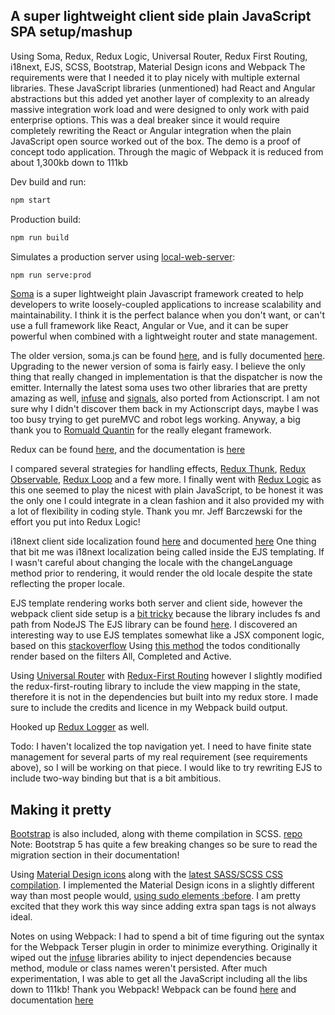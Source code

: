 ## A super lightweight client side plain JavaScript SPA setup/mashup
Using Soma, Redux, Redux Logic, Universal Router, Redux First Routing, i18next, EJS, SCSS, Bootstrap, Material Design icons and Webpack
The requirements were that I needed it to play nicely with multiple external libraries.  These JavaScript libraries (unmentioned) had React and Angular abstractions but this added yet another layer of complexity to an already massive integration work load and were designed to only work with paid enterprise options.  This was a deal breaker since it would require completely rewriting the React or Angular integration when the plain JavaScript open source worked out of the box.
The demo is a proof of concept todo application. Through the magic of Webpack it is reduced from about 1,300kb down to 111kb

Dev build and run:

```bash
npm start
```
Production build:

```bash
npm run build
```

Simulates a production server using [local-web-server](https://github.com/lwsjs/local-web-server):

```bash
npm run serve:prod
```
[Soma](https://github.com/soundstep/soma) is a super lightweight plain Javascript framework created to help developers to write loosely-coupled applications to increase scalability and maintainability.
I think it is the perfect balance when you don't want, or can't use a full framework like React, Angular or Vue, and it can be super powerful when combined with a lightweight router and state management.

The older version, soma.js can be found [here](https://github.com/somajs/somajs), and is fully documented [here](http://somajs.github.io/somajs/site/). Upgrading to the newer version of soma is  fairly easy. I believe the only thing that really changed in implementation is that the dispatcher is now the emitter.
Internally the latest soma uses two other libraries that are pretty amazing as well, [infuse](https://github.com/soundstep/infuse) and [signals](https://github.com/millermedeiros/js-signals), also ported from Actionscript.
I am not sure why I didn't discover them back in my Actionscript days, maybe I was too busy trying to get pureMVC and robot legs working.
Anyway, a big thank you to [Romuald Quantin](http://www.soundstep.com/blog/about/) for the really elegant framework.

Redux can be found [here](https://github.com/reduxjs/redux), and the documentation is [here](https://redux.js.org/introduction/getting-started)

I compared several strategies for handling effects, [Redux Thunk](https://github.com/gaearon/redux-thunk), [Redux Observable](https://github.com/redux-observable/redux-observable), [Redux Loop](https://github.com/raisemarketplace/redux-loop) and a few more. I finally went with [Redux Logic](https://github.com/jeffbski/redux-logic) as this one seemed to play the nicest with plain JavaScript, to be honest it was the only one I could integrate in a clean fashion and it also provided my with a lot of flexibility in coding style. Thank you mr. Jeff Barczewski for the effort you put into Redux Logic!

i18next client side localization found [here](https://github.com/i18next/i18next) and documented [here](https://www.i18next.com/overview/getting-started)
One thing that bit me was i18next localization being called inside the EJS templating. If I wasn't careful about changing the locale with the changeLanguage method prior to rendering, it would render the old locale despite the state reflecting the proper locale.

EJS template rendering works both server and client side, however the webpack client side setup is a [bit tricky](https://github.com/gregbown/soma-redux-i18next-webpack/blob/fb956ef0ada4d263a1d23c1f76e190953a9a075a/webpack.config.js#L16) because the library includes fs and path from NodeJS
The EJS library can be found [here](https://github.com/mde/ejs). 
I discovered an interesting way to use EJS templates somewhat like a JSX component logic, based on this [stackoverflow](https://stackoverflow.com/questions/53797268/making-component-like-elements-in-ejs)
Using [this method](https://github.com/gregbown/soma-redux-i18next-webpack/blob/5bc24b06c85dc3ffae4a5a17a877fa010c154121/_assets/json/config.json#L18) the todos conditionally render based on the filters All, Completed and Active.

Using [Universal Router](https://github.com/kriasoft/universal-router) with [Redux-First Routing](https://github.com/mksarge/redux-first-routing) however I slightly modified the redux-first-routing library to include the view mapping in the state, therefore it is not in the dependencies but built into my redux store.
I made sure to include the credits and licence in my Webpack build output.

Hooked up [Redux Logger](https://github.com/LogRocket/redux-logger) as well.

Todo: I haven't localized the top navigation yet. I need to have finite state management for several parts of my real requirement (see requirements above), so I will be working on that piece. I would like to try rewriting EJS to include two-way binding but that is a bit ambitious.

## Making it pretty

[Bootstrap](https://getbootstrap.com/docs/5.0/getting-started/introduction/) is also included, along with theme compilation in SCSS. [repo](https://github.com/twbs/bootstrap)
Note: Bootstrap 5 has quite a few breaking changes so be sure to read the migration section in their documentation!

Using [Material Design icons](https://material.io/resources/icons/?style=baseline) along with the [latest SASS/SCSS CSS compilation](https://github.com/sass/dart-sass).
I implemented the Material Design icons in a slightly different way than most people would, [using sudo elements :before](https://github.com/gregbown/soma-redux-i18next-webpack/blob/5bc24b06c85dc3ffae4a5a17a877fa010c154121/_scss/theme/todo-theme.scss#L176).
I am pretty excited that they work this way since adding extra span tags is not always ideal.

Notes on using Webpack:
I had to spend a bit of time figuring out the syntax for the Webpack Terser plugin in order to minimize everything. Originally it wiped out the [infuse](https://github.com/soundstep/infuse) libraries ability to inject dependencies because method, module or class names weren't persisted.
After much experimentation, I was able to get all the JavaScript including all the libs down to 111kb!  Thank you Webpack!
Webpack can be found [here](https://github.com/webpack/webpack) and documentation [here](https://webpack.js.org/concepts/)



